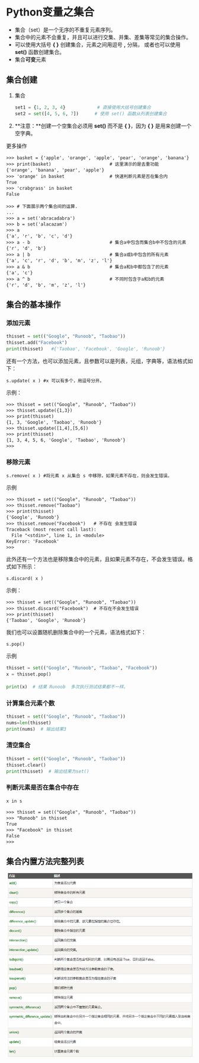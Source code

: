 # Python变量之集合

- 集合（set）是一个无序的不重复元素序列。
- 集合中的元素不会重复，并且可以进行交集、并集、差集等常见的集合操作。
- 可以使用大括号 **{ }** 创建集合，元素之间用逗号 **,** 分隔， 或者也可以使用 **set()** 函数创建集合。
- 集合**可变**元素

## 集合创建

1. 集合

   ```python
   set1 = {1, 2, 3, 4}            # 直接使用大括号创建集合
   set2 = set([4, 5, 6, 7])      # 使用 set() 函数从列表创建集合
   ```

   

2. **注意：**创建一个空集合必须用 **set()** 而不是 **{ }**，因为 **{ }** 是用来创建一个空字典。

更多操作

```
>>> basket = {'apple', 'orange', 'apple', 'pear', 'orange', 'banana'}
>>> print(basket)                      # 这里演示的是去重功能
{'orange', 'banana', 'pear', 'apple'}
>>> 'orange' in basket                 # 快速判断元素是否在集合内
True
>>> 'crabgrass' in basket
False

>>> # 下面展示两个集合间的运算.
...
>>> a = set('abracadabra')
>>> b = set('alacazam')
>>> a                                  
{'a', 'r', 'b', 'c', 'd'}
>>> a - b                              # 集合a中包含而集合b中不包含的元素
{'r', 'd', 'b'}
>>> a | b                              # 集合a或b中包含的所有元素
{'a', 'c', 'r', 'd', 'b', 'm', 'z', 'l'}
>>> a & b                              # 集合a和b中都包含了的元素
{'a', 'c'}
>>> a ^ b                              # 不同时包含于a和b的元素
{'r', 'd', 'b', 'm', 'z', 'l'}
```

## 集合的基本操作

### 添加元素

```python
thisset = set(("Google", "Runoob", "Taobao"))
thisset.add("Facebook")
print(thisset)   #{'Taobao', 'Facebook', 'Google', 'Runoob'}

```

还有一个方法，也可以添加元素，且参数可以是列表，元组，字典等，语法格式如下：

```
s.update( x ) #x 可以有多个，用逗号分开。
```

示例：

```
>>> thisset = set(("Google", "Runoob", "Taobao"))
>>> thisset.update({1,3})
>>> print(thisset)
{1, 3, 'Google', 'Taobao', 'Runoob'}
>>> thisset.update([1,4],[5,6])  
>>> print(thisset)
{1, 3, 4, 5, 6, 'Google', 'Taobao', 'Runoob'}
>>>
```

### 移除元素

```
s.remove( x ) #将元素 x 从集合 s 中移除，如果元素不存在，则会发生错误。
```

示例

```
>>> thisset = set(("Google", "Runoob", "Taobao"))
>>> thisset.remove("Taobao")
>>> print(thisset)
{'Google', 'Runoob'}
>>> thisset.remove("Facebook")   # 不存在 会发生错误
Traceback (most recent call last):
  File "<stdin>", line 1, in <module>
KeyError: 'Facebook'
>>>
```

此外还有一个方法也是移除集合中的元素，且如果元素不存在，不会发生错误。格式如下所示：

```
s.discard( x )
```

示例：

```
>>> thisset = set(("Google", "Runoob", "Taobao"))
>>> thisset.discard("Facebook")  # 不存在不会发生错误
>>> print(thisset)
{'Taobao', 'Google', 'Runoob'}
```

我们也可以设置随机删除集合中的一个元素，语法格式如下：

```
s.pop() 
```

示例

```python
thisset = set(("Google", "Runoob", "Taobao", "Facebook"))
x = thisset.pop()

print(x)  # 结果 Runoob  多次执行测试结果都不一样。


```

### 计算集合元素个数

```python
thisset = set(("Google", "Runoob", "Taobao"))
nums=len(thisset)
print(nums)  # 输出结果3
```

### 清空集合

```python
thisset = set(("Google", "Runoob", "Taobao"))
thisset.clear()
print(thisset)  # 输出结果为set()  

```

### 判断元素是否在集合中存在

```
x in s
```



```
>>> thisset = set(("Google", "Runoob", "Taobao"))
>>> "Runoob" in thisset
True
>>> "Facebook" in thisset
False
>>>
```



## 集合内置方法完整列表

![](media/image-20241010105834882.png)